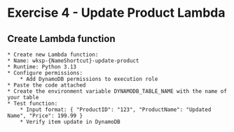 # Exercise 4 - Update Product Lambda

## Create Lambda function
    * Create new Lambda function:
    * Name: wksp-{NameShortcut}-update-product
    * Runtime: Python 3.13
    * Configure permissions:
        * Add DynamoDB permissions to execution role
    * Paste the code attached
    * Create the environment variable DYNAMODB_TABLE_NAME with the name of your table
    * Test function:
        * Input format: { "ProductID": "123", "ProductName": "Updated Name", "Price": 199.99 }
        * Verify item update in DynamoDB